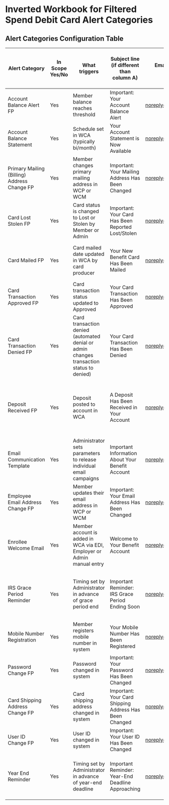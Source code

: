 # Inverted Workbook for Filtered Spend Debit Card Alert Categories

## Alert Categories Configuration Table

| Alert Category | In Scope Yes/No | What triggers | Subject line (if different than column A) | Email address of sender | Format: Text/HTML/Both | Enable Comm Type: Email/Mobile/Both | Delivery secure message to portal only? Yes/No | Prevent Participant Opt Out? Yes/No | Comm specific field | Default copy value | Select to enable available tokens |
|---------------|-----------------|---------------|-------------------------------------------|------------------------|------------------------|-------------------------------------|-----------------------------------------------|--------------------------------------|---------------------|-------------------|----------------------------------|
| Account Balance Alert FP | Yes | Member balance reaches threshold | Important: Your Account Balance Alert | noreply@tipascrxipt.com | Text | Email | No | Yes FP minimum | Threshold amount | $20 | URL; Phone; Notes; Plan Type; Threshold |
| Account Balance Statement | Yes | Schedule set in WCA (typically bi/month) | Your Account Statement is Now Available | noreply@tipascrxipt.com | Text | Email | No | No | | | URL; Phone; Notes |
| Primary Mailing (Billing) Address Change FP | Yes | Member changes primary mailing address in WCP or WCM | Important: Your Mailing Address Has Been Changed | noreply@tipascrxipt.com | Text | Email | No | Yes FP minimum | | | URL; Phone; Notes |
| Card Lost Stolen FP | Yes | Card status is changed to Lost or Stolen by Member or Admin | Important: Your Card Has Been Reported Lost/Stolen | noreply@tipascrxipt.com | Text | Both | No | Yes FP minimum | | | URL; Phone; Notes; Last 4 digits of card |
| Card Mailed FP | Yes | Card mailed date updated in WCA by card producer | Your New Benefit Card Has Been Mailed | noreply@tipascrxipt.com | Text | Email | No | Yes FP minimum | | | URL; Phone; Notes; Card Mailed Date |
| Card Transaction Approved FP | Yes | Card transaction status updated to Approved | Your Card Transaction Has Been Approved | noreply@tipascrxipt.com | Text | Email | No | Yes FP minimum | | | URL; Phone; Notes; Transaction Amount |
| Card Transaction Denied FP | Yes | Card transaction denied (automated denial or admin changes transaction status to denied) | Your Card Transaction Has Been Denied | noreply@tipascrxipt.com | Text | Email | No | Yes FP minimum | Show merchant name? | Yes / No | URL; Phone; Notes; Denial Reason |
| Deposit Received FP | Yes | Deposit posted to account in WCA | A Deposit Has Been Received in Your Account | noreply@tipascrxipt.com | Text | Email | No | No | Deposit Type | Prefunded; Payroll; Runthrough; not interest | URL; Phone; Notes; Deposit Type; Deposit Amt; Plan Type; Disb. Bal. |
| Email Communication Template | Yes | Administrator sets parameters to release individual email campaigns | Important Information About Your Benefit Account | noreply@tipascrxipt.com | Text | Email | No | No | Deliver only to EEs with: | Debit card; Active Plan; Active EE Status | URL; Phone; Notes |
| Employee Email Address Change FP | Yes | Member updates their email address in WCP or WCM | Important: Your Email Address Has Been Changed | noreply@tipascrxipt.com | Text | Email | No | Yes FP minimum | | | URL; Phone; Notes |
| Enrollee Welcome Email | Yes | Member account is added in WCA via EDI, Employer or Admin manual entry | Welcome to Your Benefit Account | noreply@tipascrxipt.com | Text | Email | No | No | | | URL; Phone; Notes; Employer ID; Masked Employee ID |
| IRS Grace Period Reminder | Yes | Timing set by Administrator in advance of grace period end | Important Reminder: IRS Grace Period Ending Soon | noreply@tipascrxipt.com | Text | Email | No | No | | | URL; Phone; Notes; Plan Type; IRS Grace Period Date; Disb. Bal. |
| Mobile Number Registration | Yes | Member registers mobile number in system | Your Mobile Number Has Been Registered | noreply@tipascrxipt.com | Text | Email | No | No | | | URL; Phone; Notes |
| Password Change FP | Yes | Password changed in system | Important: Your Password Has Been Changed | noreply@tipascrxipt.com | Text | Email | No | Yes FP minimum | | | URL; Phone; Notes |
| Card Shipping Address Change FP | Yes | Card shipping address changed in system | Important: Your Card Shipping Address Has Been Changed | noreply@tipascrxipt.com | Text | Email | No | Yes FP minimum | | | URL; Phone; Notes |
| User ID Change FP | Yes | User ID changed in system | Important: Your User ID Has Been Changed | noreply@tipascrxipt.com | Text | Email | No | Yes FP minimum | | | URL; Phone; Notes |
| Year End Reminder | Yes | Timing set by Administrator in advance of year-end deadline | Important Reminder: Year-End Deadline Approaching | noreply@tipascrxipt.com | Text | Email | No | No | | | URL; Phone; Notes; Plan Type; Runout Date; Disb. Bal. |
